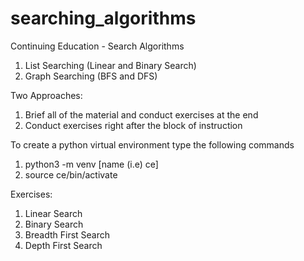 # searching_algorithms
Continuing Education - Search Algorithms
1. List Searching (Linear and Binary Search)
2. Graph Searching (BFS and DFS)

Two Approaches:
1. Brief all of the material and conduct exercises at the end
2. Conduct exercises right after the block of instruction

To create a python virtual environment type the following commands <br/>
1. python3 -m venv [name (i.e) ce] <br/>
2. source ce/bin/activate

Exercises:
1. Linear Search
2. Binary Search
3. Breadth First Search
4. Depth First Search

